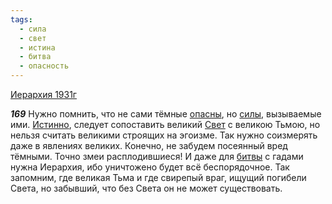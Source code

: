 ```yaml
---
tags:
  - сила
  - свет
  - истина
  - битва
  - опасность
---
```


[Иерархия 1931г](/agni/1931)

___169___
Нужно помнить, что не сами тёмные [опасны](/tag/#опасность), но [силы](/tag/#сила), вызываемые ими. [Истинно](/tag/#истина), следует сопоставить великий [Свет](/tag/#свет) с великою Тьмою, но нельзя считать великими строящих на эгоизме. Так нужно соизмерять даже в явлениях великих. Конечно, не забудем посеянный вред тёмными. Точно змеи расплодившиеся! И даже для [битвы](/tag/#битва) с гадами нужна Иерархия, ибо уничтожено будет всё беспорядочное. Так запомним, где великая Тьма и где свирепый враг, ищущий погибели Света, но забывший, что без Света он не может существовать.   

